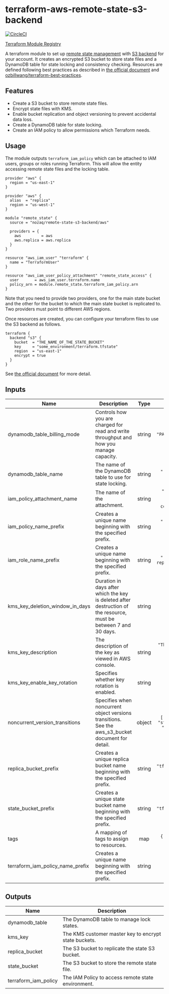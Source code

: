 # terraform-aws-remote-state-s3-backend

[![CircleCI](https://circleci.com/gh/nozaq/terraform-aws-remote-state-s3-backend/tree/master.svg?style=svg)](https://circleci.com/gh/nozaq/terraform-aws-remote-state-s3-backend/tree/master)

[Terraform Module Registry](https://registry.terraform.io/modules/nozaq/remote-state-s3-backend/aws)

A terraform module to set up [remote state management](https://www.terraform.io/docs/state/remote.html) with [S3 backend](https://www.terraform.io/docs/backends/types/s3.html) for your account. It creates an encrypted S3 bucket to store state files and a DynamoDB table for state locking and consistency checking.
Resources are defined following best practices as described in [the official document](https://www.terraform.io/docs/backends/types/s3.html#multi-account-aws-architecture) and [ozbillwang/terraform-best-practices](https://github.com/ozbillwang/terraform-best-practices).

## Features

- Create a S3 bucket to store remote state files.
- Encrypt state files with KMS.
- Enable bucket replication and object versioning to prevent accidental data loss.
- Create a DynamoDB table for state locking.
- Create an IAM policy to allow permissions which Terraform needs.

## Usage

The module outputs `terraform_iam_policy` which can be attached to IAM users, groups or roles running Terraform. This will allow the entity accessing remote state files and the locking table.

```hcl
provider "aws" {
  region = "us-east-1"
}

provider "aws" {
  alias  = "replica"
  region = "us-west-1"
}

module "remote_state" {
  source = "nozaq/remote-state-s3-backend/aws"

  providers = {
    aws         = aws
    aws.replica = aws.replica
  }
}

resource "aws_iam_user" "terraform" {
  name = "TerraformUser"
}

resource "aws_iam_user_policy_attachment" "remote_state_access" {
  user       = aws_iam_user.terraform.name
  policy_arn = module.remote_state.terraform_iam_policy.arn
}
```

Note that you need to provide two providers, one for the main state bucket and the other for the bucket to which the main state bucket is replicated to. Two providers must point to different AWS regions.

Once resources are created, you can configure your terraform files to use the S3 backend as follows.

```hcl
terraform {
  backend "s3" {
    bucket  = "THE_NAME_OF_THE_STATE_BUCKET"
    key     = "some_environment/terraform.tfstate"
    region  = "us-east-1"
    encrypt = true
  }
}
```

See [the official document](https://www.terraform.io/docs/backends/types/s3.html#example-configuration) for more detail.

<!-- BEGINNING OF PRE-COMMIT-TERRAFORM DOCS HOOK -->
## Inputs

| Name | Description | Type | Default | Required |
|------|-------------|:----:|:-----:|:-----:|
| dynamodb\_table\_billing\_mode | Controls how you are charged for read and write throughput and how you manage capacity. | string | `"PAY_PER_REQUEST"` | no |
| dynamodb\_table\_name | The name of the DynamoDB table to use for state locking. | string | `"remote-state-lock"` | no |
| iam\_policy\_attachment\_name | The name of the attachment. | string | `"tf-iam-role-attachment-replication-configuration"` | no |
| iam\_policy\_name\_prefix | Creates a unique name beginning with the specified prefix. | string | `"remote-state-replication-policy"` | no |
| iam\_role\_name\_prefix | Creates a unique name beginning with the specified prefix. | string | `"remote-state-replication-role"` | no |
| kms\_key\_deletion\_window\_in\_days | Duration in days after which the key is deleted after destruction of the resource, must be between 7 and 30 days. | string | `"30"` | no |
| kms\_key\_description | The description of the key as viewed in AWS console. | string | `"The key used to encrypt the remote state bucket."` | no |
| kms\_key\_enable\_key\_rotation | Specifies whether key rotation is enabled. | string | `"true"` | no |
| noncurrent\_version\_transitions | Specifies when noncurrent object versions transitions. See the aws\_s3\_bucket document for detail. | object | `[ { "days": 7, "storage_class": "GLACIER" } ]` | no |
| replica\_bucket\_prefix | Creates a unique replica bucket name beginning with the specified prefix. | string | `"tf-remote-state-replica"` | no |
| state\_bucket\_prefix | Creates a unique state bucket name beginning with the specified prefix. | string | `"tf-remote-state"` | no |
| tags | A mapping of tags to assign to resources. | map | `{ "Terraform": "true" }` | no |
| terraform\_iam\_policy\_name\_prefix | Creates a unique name beginning with the specified prefix. | string | `"terraform"` | no |

## Outputs

| Name | Description |
|------|-------------|
| dynamodb\_table | The DynamoDB table to manage lock states. |
| kms\_key | The KMS customer master key to encrypt state buckets. |
| replica\_bucket | The S3 bucket to replicate the state S3 bucket. |
| state\_bucket | The S3 bucket to store the remote state file. |
| terraform\_iam\_policy | The IAM Policy to access remote state environment. |

<!-- END OF PRE-COMMIT-TERRAFORM DOCS HOOK -->
